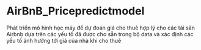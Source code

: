 # AirBnB_Pricepredictmodel
Phát triển mô hình học máy để dự đoán giá cho thuê hợp lý cho các tài sản Airbnb dựa trên các yếu tố đã được cho sẵn trong bộ data và xác định các yếu tố ảnh hưởng tới giá của nhà khi cho thuê
